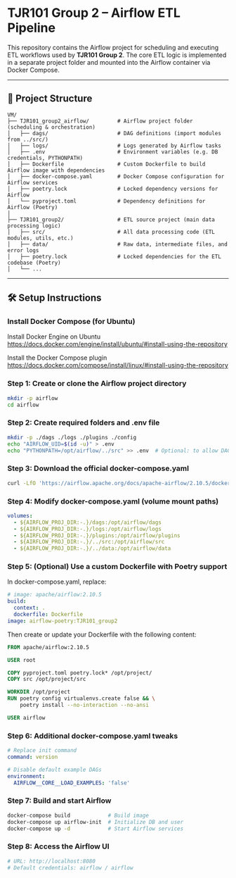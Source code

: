# TJR101 Group 2 – Airflow ETL Pipeline

This repository contains the Airflow project for scheduling and executing ETL workflows used by **TJR101 Group 2**. The core ETL logic is implemented in a separate project folder and mounted into the Airflow container via Docker Compose.

---

## 📁 Project Structure

```
VM/
├── TJR101_group2_airflow/         # Airflow project folder (scheduling & orchestration)
│   ├── dags/                      # DAG definitions (import modules from ../src/)
│   ├── logs/                      # Logs generated by Airflow tasks
│   ├── .env                       # Environment variables (e.g. DB credentials, PYTHONPATH)
│   ├── Dockerfile                 # Custom Dockerfile to build Airflow image with dependencies
│   ├── docker-compose.yaml        # Docker Compose configuration for Airflow services
│   ├── poetry.lock                # Locked dependency versions for Airflow
│   └── pyproject.toml             # Dependency definitions for Airflow (Poetry)
│   
├── TJR101_group2/                 # ETL source project (main data processing logic)
│   ├── src/                       # All data processing code (ETL modules, utils, etc.)
│   ├── data/                      # Raw data, intermediate files, and error logs
│   ├── poetry.lock                # Locked dependencies for the ETL codebase (Poetry)
│   └── ...
```

---

## 🛠️ Setup Instructions

### Install Docker Compose (for Ubuntu)

Install Docker Engine on Ubuntu
https://docs.docker.com/engine/install/ubuntu/#install-using-the-repository

Install the Docker Compose plugin
https://docs.docker.com/compose/install/linux/#install-using-the-repository


### Step 1: Create or clone the Airflow project directory

```bash
mkdir -p airflow
cd airflow
```

### Step 2: Create required folders and .env file

```bash
mkdir -p ./dags ./logs ./plugins ./config
echo "AIRFLOW_UID=$(id -u)" > .env
echo "PYTHONPATH=/opt/airflow/../src" >> .env  # Optional: to allow DAGs to import external modules
```

### Step 3: Download the official docker-compose.yaml

```bash
curl -LfO 'https://airflow.apache.org/docs/apache-airflow/2.10.5/docker-compose.yaml'
```

### Step 4: Modify docker-compose.yaml (volume mount paths)

```yaml
volumes:
  - ${AIRFLOW_PROJ_DIR:-.}/dags:/opt/airflow/dags
  - ${AIRFLOW_PROJ_DIR:-.}/logs:/opt/airflow/logs
  - ${AIRFLOW_PROJ_DIR:-.}/plugins:/opt/airflow/plugins
  - ${AIRFLOW_PROJ_DIR:-.}/../src:/opt/airflow/src
  - ${AIRFLOW_PROJ_DIR:-.}/../data:/opt/airflow/data
```

### Step 5: (Optional) Use a custom Dockerfile with Poetry support

In docker-compose.yaml, replace:

```yaml
# image: apache/airflow:2.10.5
build:
  context: .
  dockerfile: Dockerfile
image: airflow-poetry:TJR101_group2
```

Then create or update your Dockerfile with the following content:

```dockerfile
FROM apache/airflow:2.10.5

USER root

COPY pyproject.toml poetry.lock* /opt/project/
COPY src /opt/project/src

WORKDIR /opt/project
RUN poetry config virtualenvs.create false && \
    poetry install --no-interaction --no-ansi

USER airflow
```

### Step 6: Additional docker-compose.yaml tweaks

```yaml
# Replace init command
command: version

# Disable default example DAGs
environment:
  AIRFLOW__CORE__LOAD_EXAMPLES: 'false'
```

### Step 7: Build and start Airflow

```bash
docker-compose build            # Build image
docker-compose up airflow-init  # Initialize DB and user
docker-compose up -d            # Start Airflow services
```

### Step 8: Access the Airflow UI

```bash
# URL: http://localhost:8080
# Default credentials: airflow / airflow
```
